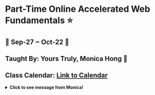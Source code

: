 # Part-Time Online Accelerated Web Fundamentals :star:
## :calendar: Sep-27 ~ Oct-22 :calendar:
## Taught By: Yours Truly, Monica Hong :dancer:
## Class Calendar: [Link to Calendar](https://docs.google.com/spreadsheets/d/19icExurNl5hXTqkHkrgI4wGIZIw_YiPLW_9WQnHT6FM/edit?usp=sharing)

<details>
<summary><b>Click to see message from Monica!</b></summary>

<p style="font-size: 16pt; font-weight: bold;">
    Welcome Ninjas!
    
    I am excited that you are starting on your journey in this awesome world of coding! I am here not only to teach, but to support and encourage you the best I can so you can be successful. 🌱
    
    You may have some varying emotions from excitement to being terrified, and that is okay! I see you.
    
    I am there with excitement for those 💡lightbulb💡 moments you are going to have when something works for the first time.
    
    I am also there with you with how hard and intense it is going to be, because I have gone through the bootcamp myself.
    
    And I have good news! You will get through this 💪🏻 and I believe in ✨you✨.
    
    I'm excited the next 4 weeks are going to be an adventure together! 🎢
    
    I promise to answer any questions you may have about what we're programming and to be upfront with you so you are not surprised with anything.
    
    I only ask that you come with a curiosity to dive in with me and do what is necessary to stay on course each week.
    
    Welcome again and best of luck!
    
    --Monica Hong🥰
</p>

</details>